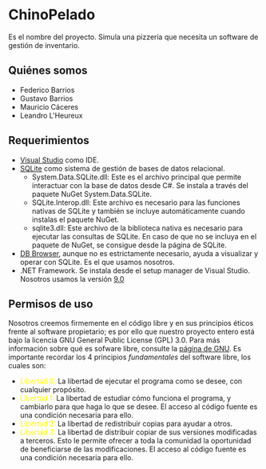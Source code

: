 # ChinoPelado
Es el nombre del proyecto. Simula una pizzería que necesita un software de gestión de inventario.

## Quiénes somos
- Federico Barrios
- Gustavo Barrios
- Mauricio Cáceres
- Leandro L'Heureux

## Requerimientos
- [Visual Studio](https://visualstudio.microsoft.com/vs/community/) como IDE.
- [SQLite](https://sqlite.org/download.html) como sistema de gestión de bases de datos relacional.
  - System.Data.SQLite.dll: Este es el archivo principal que permite interactuar con la base de datos desde C#. Se instala a través del paquete NuGet System.Data.SQLite.
  - SQLite.Interop.dll: Este archivo es necesario para las funciones nativas de SQLite y también se incluye automáticamente cuando instalas el paquete NuGet.
  - sqlite3.dll: Este archivo de la biblioteca nativa es necesario para ejecutar las consultas de SQLite. En caso de que no se incluya en el paquete de NuGet, se consigue desde la página de SQLite.
- [DB Browser](https://sqlitebrowser.org/dl/), aunque no es estrictamente necesario, ayuda a visualizar y operar con SQLite. Es el que usamos nosotros.
- .NET Framework. Se instala desde el setup manager de Visual Studio. Nosotros usamos la versión [9.0](https://dotnet.microsoft.com/es-es/download/dotnet/9.0)

## Permisos de uso
Nosotros creemos firmemente en el código libre y en sus principios éticos frente al software propietario; es por ello que nuestro proyecto entero está bajo la licencia GNU General Public License (GPL) 3.0. Para más información sobre qué es sofware libre, consulte la [página de GNU](https://www.gnu.org/philosophy/free-sw.html).
Es importante recordar los 4 principios _fundamentales_ del software libre, los cuales son:
- <span style="color:FFFF00;">Libertad 0:</span> La libertad de ejecutar el programa como se desee, con cualquier propósito.
- <span style="color:FFFF00;">Libertad 1:</span> La libertad de estudiar cómo funciona el programa, y cambiarlo para que haga lo que se desee. El acceso al código fuente es una condición necesaria para ello.
- <span style="color:FFFF00;">Libertad 2:</span> La libertad de redistribuir copias para ayudar a otros.
- <span style="color:FFFF00;">Libertad 3:</span> La libertad de distribuir copiar de sus versiones modificadas a terceros. Esto le permite ofrecer a toda la comunidad la oportunidad de beneficiarse de las modificaciones. El acceso al código fuente es una condición necesaria para ello.

